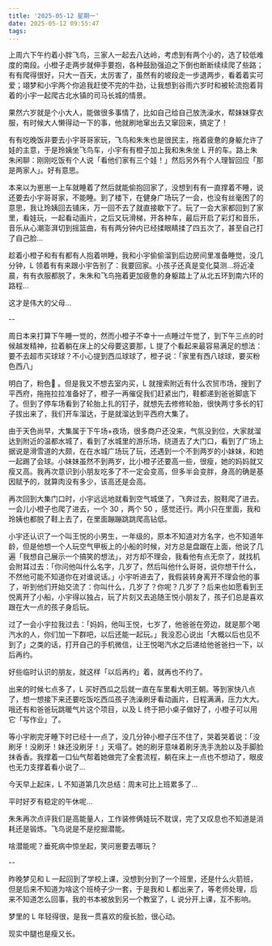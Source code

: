```yaml
---
title: '2025-05-12 星期一'
date: 2025-05-12 09:55:47
tags:
---
```


上周六下午约着小胖飞鸟，三家人一起去八达岭，考虑到有两个小的，选了较低难度的南段。小橙子走两步就伸手要抱，各种鼓励强迫之下倒也断断续续爬了些路；有有爬得很好，只大一百天，太厉害了，虽然有的坡段走一步退两步，看着着实可爱；翊梦和小宇两个你追我赶使不完的牛劲，让我想到谷雨六岁时和被轮流抱着背着的小宇一起爬古北水镇的司马长城的情景。

果然六岁就是个小大人，能做很多事情了，比如自己给自己放洗澡水，帮妹妹穿衣服，有时候大人懒得动一下的事，他就刷地窜出去又窜回来，搞定了！

有有吃晚饭非要去小宇哥哥家玩，飞鸟和朱朱也是很民主，拖着疲惫的身躯允许了娃的主意，于是玲姨坐飞鸟车，小宇有有橙子加上我和朱朱坐 L 开的车。路上朱朱闲聊：刚刚吃饭有个人说「看他们家有三个娃！」然后另外有个人理智回应「那是两家人」。好有意思。

本来以为崽崽一上车就睡着了然后就能偷抱回家了，没想到有有一直撑着不睡，说还要去小宇哥哥家，不能睡。到了楼下，在健身广场玩了一会，也没有丝毫困了的意思，我让玲姨回去铺床，万一回不去了就直接歇下了。玩了一会大家都回到了家里，看娃玩，一起看动画片，之后又玩滑梯，开各种车，最后开启了彩灯和音乐，音乐从心潮澎湃切到摇篮曲，有有两分钟内已经揉眼睛揉了四五次了，甚至自己打了自己脸...

趁着小橙子和有有都有人抱着哄睡，我和小宇偷偷溜到后边房间里准备睡觉，没几分钟，L 领着有有来跟小宇告别了：我要回家。小孩子还真是变化莫测...将近凌晨，有有衣服都脱了，朱朱和飞鸟拖着更加疲惫的身躯踏上了从北五环到南六环的路程...

这才是伟大的父母...

--

周日本来打算下午睡一觉的，然而小橙子不幸十一点睡过午觉了，到下午三点的时候越发精神，拉着躺在床上的父母要这要那，L 提了个看起来最容易满足的想法：要不去超市买球球？不小心提到西瓜球球了，橙子说：「家里有西八球球，要买粉色西八」

明白了，粉色🍉 。但是我又不想去室内买，L 就搜索附近有什么农贸市场，搜到了平西府，拖拖拉拉准备好了，橙子一再催促我们赶紧出门，鞋都递到爸爸脚底下了。但到了停车场看到了轮胎上扎的钉子，就想先去修修轮胎，很快两寸多长的钉子拔出来了，我们开车溜达，于是就溜达到平西府大集了。

由于天色尚早，大集属于下午场+夜场，很多商户还没来，气氛没到位，大家就溜达到附近的温都水城了，看到了水城里的游乐场，绕道去了大门口，看到了广场上据说是滑雪道的大颇，在在水城广场玩了玩，还遇到一个不到两岁的小妹妹，和她一起踢了会球。小妹妹虽然不到两岁，比小橙子还要高一些，很瘦，她的妈妈就又瘦又高。我再次意识到小朋友吃多了不一定会变高，但多半会变胖，身高的确是基因赋予的，就算肉没有多少，该高还是会高。

再次回到大集门口时，小宇远远地就看到空气城堡了，飞奔过去，脱鞋爬了进去。一会儿小橙子也爬了进去，一个 30 ，两个 50 ，感觉还行。两小只在里面，我和玲姨也都脱了鞋上去了，在里面蹦蹦跳跳爬高钻低。

小宇还认识了一个叫王悦的小男生，一年级的，原本不知道对方名字，也不知道年龄，但是他想一个人玩空气甲板上的小船的时候，对方总是盘踞在上面，他说了几遍「我想自己展示一个搞笑的想法」，对方却不理会，我看他有点无奈了，就找机会附耳过去：「你问他叫什么名字，几岁了，然后叫他什么哥哥，说你想干什么，不然他可能不知道你在对谁说话。」小宇听进去了，我假装转身离开不理会他的事了，听到他们开始交流了：你叫什么，几岁了？你呢？几岁了？后来也如愿看到王悦离开了小船，小宇得以独占，玩了片刻又去追随王悦小朋友了，孩子们总是喜欢跟在大一点的孩子身后玩。

过了一会小宇拉我过去：「妈妈，他叫王悦，七岁了，他爸爸在旁边，就是那个喝汽水的人，你们加一下群吧，以后还能一起玩。」我没忍心说出「大概以后也见不到了」之类的话，打开自己的手机微信，让王悦喝汽水之后递给他爸爸扫一下，以后再约。

好些临时认识的朋友，就这样「以后再约」着，就再也不约了。

出来的时候七点多了，L 买好西瓜之后就一直在车里看大明王朝。等到家快八点了，想一想接下来还要吃饭吃西瓜孩子洗澡刷牙看动画片，日程满满，压力大大。哦还有和爸爸玩跳暖气片这个项目，以及 L 终于把小桌子做好了，小橙子可以用它「写作业」了。

等小宇刷完牙睡下时已经十一点了，没几分钟小橙子压不住了，哭着哭着说：「没刷牙！没刷牙！妹还没刷牙！」天塌了。她的刷牙意味着刷牙洗手洗脸以及手脚脸抹香香。我撑着一口仙气帮着她做完了全套流程，躺在床上一点也不想动了，眼皮也无力支撑着看小说了...

今天早上起床，L 不知道第几次总结：周末可比上班累多了...

平时好歹有稳定的午休呢...

朱朱再次点评我们是高能量人，工作装修俩娃玩不耽误，完了又叹息也不知道是消耗还是锻炼。飞鸟说是不是挖掘潜能。

啥潜能呢？垂死病中惊坐起，笑问崽要去哪玩？

--

昨晚梦见和 L 一起回到了学校上课，没想到分到了一个班里，还是什么火箭班，但是后来不知道为啥这个班椅子少一套，于是我和 L 都出来了，等老师处理，后来不知道怎么回事，我的书本被放到另一个教室了，L 说分开上课，互不影响。

梦里的 L 年轻得很，是我一贯喜欢的瘦长脸，很心动。

现实中腿也是瘦又长。



